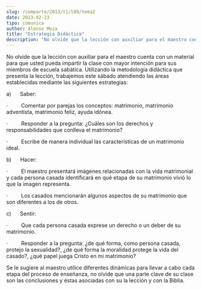 ```yaml
---
slug: /comparte/2013/t1/l09/tema2
date: 2013-02-23
tipo: comunica
author: Alonso Meza
title: "Estrategia Didáctica"
description: "No olvide que la lección con auxiliar para el maestro cuenta con un material  para que usted pueda impartir la clase con mayor intención para sus miembros de  escuela sabática. Utilizando la metodología didáctica que presenta la lección,  trabajemos este sábado atendiendo las ..."
---
```


No olvide que la lección con auxiliar para el maestro cuenta con un material para que usted pueda impartir la clase con mayor intención para sus miembros de escuela sabática. Utilizando la metodología didáctica que presenta la lección, trabajemos este sábado atendiendo las áreas establecidas mediante las siguientes estrategias:

a)      Saber:

·         Comentar por parejas los conceptos: matrimonio, matrimonio adventista, matrimonio feliz, ayuda idónea.

·         Responder a la pregunta: ¿Cuáles son los derechos y responsabilidades que conlleva el matrimonio?

·         Escribe de manera individual las características de un matrimonio ideal.

b)      Hacer:

·         El maestro presentará imágenes relacionadas con la vida matrimonial y cada persona casada identificará en qué etapa de su matrimonio vivió lo que la imagen representa.

·         Los casados mencionarán algunos aspectos de su matrimonio que son diferentes a los de otros.

c)      Sentir:

·         Que cada persona casada exprese un derecho o un deber de su matrimonio.

·         Responder a la pregunta: ¿de qué forma, como persona casada, protejo la sexualidad?, ¿de qué forma la moralidad protege la vida del casado?, ¿qué papel juega Cristo en mi matrimonio?

Se le sugiere al maestro utilice diferentes dinámicas para llevar a cabo cada etapa del proceso de enseñanza, no olvide que una parte clave de su clase son las conclusiones y éstas asociadas con su la lección y con la Biblia.
